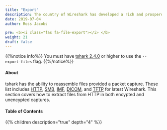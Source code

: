 ```yaml
---
title: "Export"
description: The country of Wireshark has developed a rich and prosperous file exporting industry
date: 2019-07-04
author: Ross Jacobs

pre: <b><i class="fas fa-file-export"></i> </b>
weight: 21
draft: false
---
```


{{%notice info%}}
You must have [tshark 2.4.0](https://github.com/wireshark/wireshark/commit/20c57cb298e4f3b7ac66a22fb7477e4cf424a11b) or higher to use the `--export-files` flag.
{{%/notice%}}

#### About

tshark has the ability to reassemble files provided a packet capture. These list includes
[HTTP](https://wiki.wireshark.org/Hyper_Text_Transfer_Protocol?action=show&redirect=HTTP), [SMB](https://wiki.wireshark.org/SMB), [IMF](https://wiki.wireshark.org/IMF), [DICOM](https://wiki.wireshark.org/Protocols/dicom?action=show&redirect=DICOM), and [TFTP](https://wiki.wireshark.org/TFTP) for latest Wireshark.
This section covers how to extract files from HTTP in both encypted and unencypted captures.

#### Table of Contents

{{% children description="true" depth="4" %}}
